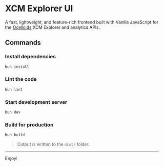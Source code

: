 # XCM Explorer UI

A fast, lightweight, and feature-rich frontend built with Vanilla JavaScript for the [Ocelloids](https://ocelloids.net) XCM Explorer and analytics APIs.

## Commands

### Install dependencies

```sh
bun install
```

### Lint the code

```sh
bun lint
```

### Start development server

```sh
bun dev
```

### Build for production

```sh
bun build
```

> Output is written to the `dist/` folder.

---

Enjoy!